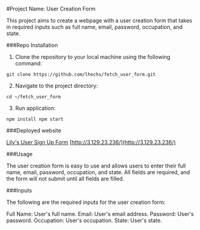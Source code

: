 #Project Name: User Creation Form

This project aims to create a webpage with a user creation form that takes in required inputs such as full name, email, password, occupation, and state.

###Repo Installation

1. Clone the repository to your local machine using the following command:

`git clone https://github.com/lhochs/fetch_user_form.git`

2. Navigate to the project directory:

`cd ~/fetch_user_form`

3. Run application:

`npm install
npm start`

###Deployed website

[Lily's User Sign Up Form](http://3.129.23.236/)
[http://3.129.23.236/](http://3.129.23.236/)

###Usage

The user creation form is easy to use and allows users to enter their full name, email, password, occupation, and state. All fields are required, and the form will not submit until all fields are filled.

###Inputs

The following are the required inputs for the user creation form:

Full Name: User's full name.
Email: User's email address.
Password: User's password.
Occupation: User's occupation.
State: User's state.
